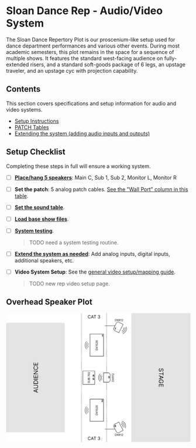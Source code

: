 # Sloan Dance Rep - Audio/Video System

The Sloan Dance Repertory Plot is our proscenium-like setup used for dance department performances and various other events. During most academic semesters, this plot remains in the space for a sequence of multiple shows. It features the standard west-facing audience on fully-extended risers, and a standard soft-goods package of 6 legs, an upstage traveler, and an upstage cyc with projection capability.

## Contents

This section covers specifications and setup information for audio and video systems.

- [Setup Instructions](setup.md)
- [PATCH Tables](patch.md)
- [Extending the system (adding audio inputs and outputs)](extending.md)

## Setup Checklist

Completing these steps in full will ensure a working system.

- [ ] **[Place/hang 5 speakers](setup.md#analog-setpatch)**: Main C, Sub 1, Sub 2, Monitor L, Monitor R

- [ ] **Set the patch**: 5 analog patch cables. [See the "Wall Port" column in this table](setup.md#speaker-installation).

- [ ] **[Set the sound table](setup.md#setting-the-sound-table)**.

- [ ] **[Load base show files](setup.md#load-all-base-show-files)**.

- [ ] **[System testing](#TODO)**.

  > TODO need a system testing routine.

- [ ] **[Extend the system as needed](extending.md)**: Add analog inputs, digital inputs, additional speakers, etc.

- [ ] **Video System Setup**: See the [general video setup/mapping guide](../extras/qlab_video.md).

  > TODO new rep video setup page.

## Overhead Speaker Plot

<img width="667" src="../assets/rep_drawing.svg" alt="overhead drawing" />
